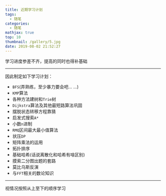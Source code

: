 ```yaml
---
title: 近期学习计划
tags:
  - 随笔
categories:
  - 随笔
mathjax: true
top: 10
thumbnail: /gallery/5.jpg
date: 2019-08-02 21:52:27
---
```

学习进度参差不齐，提高的同时也得补基础

<!-- more -->

---

因此制定如下学习计划：

 - $\mathtt{BFS}$(弄熟练，至少暴力要会吧... ...)
 - $\mathtt{KMP}$算法
 - 各种方法建树和$\mathtt{Trie}$树
 - $\mathtt{Dijkstra}$算法及其他最短路算法巩固
 - 摆脱状态转移方程靠猜
 - 启发式搜索$\mathtt{A*}$
 - 小数$\mathtt{n}$进制
 - $\mathtt{RMQ}$区间最大最小值算法
 - 状压$\mathtt{DP}$
 - 矩阵乘法的运用
 - 拓扑排序
 - 基础哈希(话说离散化和哈希有啥区别)
 - 摸索二分图出题的套路
 - 莫比乌斯反演
 - 与$\mathtt{FFT}$相关的数论知识

---

视情况按照从上至下的顺序学习